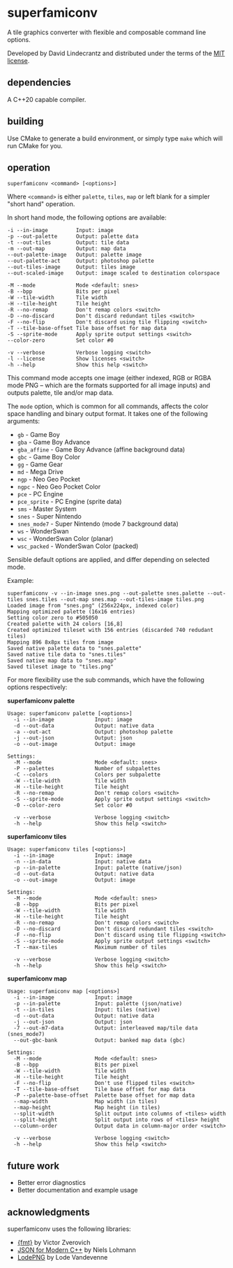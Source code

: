 # superfamiconv
A tile graphics converter with flexible and composable command line options.

Developed by David Lindecrantz and distributed under the terms of the [MIT license](./LICENSE).


## dependencies
A C++20 capable compiler.

## building
Use CMake to generate a build environment, or simply type `make` which will run CMake for you.

## operation

	superfamiconv <command> [<options>]

Where `<command>` is either `palette`, `tiles`, `map` or left blank for a simpler "short hand" operation.

In short hand mode, the following options are available:

	-i --in-image         Input: image
	-p --out-palette      Output: palette data
	-t --out-tiles        Output: tile data
	-m --out-map          Output: map data
	--out-palette-image   Output: palette image
	--out-palette-act     Output: photoshop palette
	--out-tiles-image     Output: tiles image
	--out-scaled-image    Output: image scaled to destination colorspace

	-M --mode             Mode <default: snes>
	-B --bpp              Bits per pixel
	-W --tile-width       Tile width
	-H --tile-height      Tile height
	-R --no-remap         Don't remap colors <switch>
	-D --no-discard       Don't discard redundant tiles <switch>
	-F --no-flip          Don't discard using tile flipping <switch>
	-T --tile-base-offset Tile base offset for map data
	-S --sprite-mode      Apply sprite output settings <switch>
	--color-zero          Set color #0

	-v --verbose          Verbose logging <switch>
	-l --license          Show licenses <switch>
	-h --help             Show this help <switch>

This command mode accepts one image (either indexed, RGB or RGBA mode PNG – which are the formats supported for all image inputs) and outputs palette, tile and/or map data.

The `mode` option, which is common for all commands, affects the color space handling and binary output format. It takes one of the following arguments:

* `gb` - Game Boy
* `gba` - Game Boy Advance
* `gba_affine` - Game Boy Advance (affine background data)
* `gbc` - Game Boy Color
* `gg` - Game Gear
* `md` - Mega Drive
* `ngp` - Neo Geo Pocket
* `ngpc` - Neo Geo Pocket Color
* `pce` - PC Engine
* `pce_sprite` - PC Engine (sprite data)
* `sms` - Master System
* `snes` - Super Nintendo
* `snes_mode7` - Super Nintendo (mode 7 background data)
* `ws` - WonderSwan
* `wsc` - WonderSwan Color (planar)
* `wsc_packed` - WonderSwan Color (packed)

Sensible default options are applied, and differ depending on selected mode.

Example:

	superfamiconv -v --in-image snes.png --out-palette snes.palette --out-tiles snes.tiles --out-map snes.map --out-tiles-image tiles.png
	Loaded image from "snes.png" (256x224px, indexed color)
	Mapping optimized palette (16x16 entries)
	Setting color zero to #505050
	Created palette with 24 colors [16,8]
	Created optimized tileset with 156 entries (discarded 740 redudant tiles)
	Mapping 896 8x8px tiles from image
	Saved native palette data to "snes.palette"
	Saved native tile data to "snes.tiles"
	Saved native map data to "snes.map"
	Saved tileset image to "tiles.png"


For more flexibility use the sub commands, which have the following options respectively:

**superfamiconv palette**

	Usage: superfamiconv palette [<options>]
	  -i --in-image             Input: image
	  -d --out-data             Output: native data
	  -a --out-act              Output: photoshop palette
	  -j --out-json             Output: json
	  -o --out-image            Output: image

	Settings:
	  -M --mode                 Mode <default: snes>
	  -P --palettes             Number of subpalettes
	  -C --colors               Colors per subpalette
	  -W --tile-width           Tile width
	  -H --tile-height          Tile height
	  -R --no-remap             Don't remap colors <switch>
	  -S --sprite-mode          Apply sprite output settings <switch>
	  -0 --color-zero           Set color #0

	  -v --verbose              Verbose logging <switch>
	  -h --help                 Show this help <switch>


**superfamiconv tiles**

	Usage: superfamiconv tiles [<options>]
	  -i --in-image             Input: image
	  -n --in-data              Input: native data
	  -p --in-palette           Input: palette (native/json)
	  -d --out-data             Output: native data
	  -o --out-image            Output: image

	Settings:
	  -M --mode                 Mode <default: snes>
	  -B --bpp                  Bits per pixel
	  -W --tile-width           Tile width
	  -H --tile-height          Tile height
	  -R --no-remap             Don't remap colors <switch>
	  -D --no-discard           Don't discard redundant tiles <switch>
	  -F --no-flip              Don't discard using tile flipping <switch>
	  -S --sprite-mode          Apply sprite output settings <switch>
	  -T --max-tiles            Maximum number of tiles

	  -v --verbose              Verbose logging <switch>
	  -h --help                 Show this help <switch>


**superfamiconv map**

	Usage: superfamiconv map [<options>]
	  -i --in-image             Input: image
	  -p --in-palette           Input: palette (json/native)
	  -t --in-tiles             Input: tiles (native)
	  -d --out-data             Output: native data
	  -j --out-json             Output: json
	  -7 --out-m7-data          Output: interleaved map/tile data (snes_mode7)
	  --out-gbc-bank            Output: banked map data (gbc)

	Settings:
	  -M --mode                 Mode <default: snes>
	  -B --bpp                  Bits per pixel
	  -W --tile-width           Tile width
	  -H --tile-height          Tile height
	  -F --no-flip              Don't use flipped tiles <switch>
	  -T --tile-base-offset     Tile base offset for map data
	  -P --palette-base-offset  Palette base offset for map data
	  --map-width               Map width (in tiles)
	  --map-height              Map height (in tiles)
	  --split-width             Split output into columns of <tiles> width
	  --split-height            Split output into rows of <tiles> height
	  --column-order            Output data in column-major order <switch>

	  -v --verbose              Verbose logging <switch>
	  -h --help                 Show this help <switch>


## future work
* Better error diagnostics
* Better documentation and example usage

## acknowledgments
superfamiconv uses the following libraries:

* [{fmt}](http://fmtlib.net) by Victor Zverovich
* [JSON for Modern C++](https://github.com/nlohmann/json) by Niels Lohmann
* [LodePNG](http://lodev.org/lodepng/) by Lode Vandevenne
